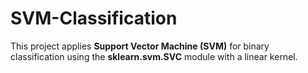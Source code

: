 # SVM-Classification
 This project applies **Support Vector Machine (SVM)** for binary classification using the **sklearn.svm.SVC** module with a linear kernel.
